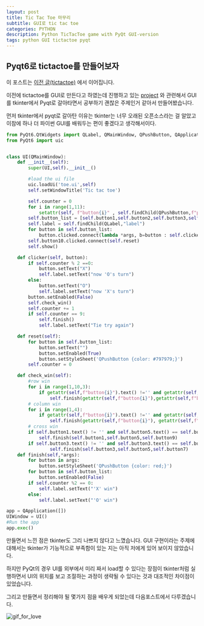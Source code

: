 ```yaml
---
layout: post
title: Tic Tac Toe 마무리
subtitle: GUI로 tic tac toe
categories: PYTHON
description: Python TicTacToe game with PyQt GUI-version
tags: python GUI tictactoe pyqt
---
```


## Pyqt6로 tictactoe를 만들어보자
이 포스트는 [이전 글(tictactoe)](https://code-y-learner.github.io/python/2022/10/08/Python-tictactoe.html) 에서 이어집니다.

이전에 tictactoe를 GUI로 만든다고 하였는데 진행하고 있는 [project](https://code-y-learner.github.io/python/2022/10/13/making-todolist-website.html) 와 관련해서 GUI를 tkinter에서 Pyqt로 갈아타면서 공부하기 괜찮은 주제인거 같아서 만들어봤습니다.

먼저 tkinter에서 pyqt로 갈아탄 이유는 tkinter는 너무 오래된 오픈소스라는 걸 알았고 이참에 하나 더 파이썬 GUI를 배워두는 편이 좋겠다고 생각해서이다.

```python
from PyQt6.QtWidgets import QLabel, QMainWindow, QPushButton, QApplication
from PyQt6 import uic


class UI(QMainWindow):
    def __init__(self):
        super(UI,self).__init__()

        #load the ui file
        uic.loadUi('toe.ui',self)
        self.setWindowTitle('Tic tac toe')

        self.counter = 0
        for i in range(1,11):
            setattr(self, f"button{i}" , self.findChild(QPushButton,f"pushButton_{i}"))
        self.button_list = [self.button1,self.button2,self.button3,self.button4,self.button5,self.button6,self.button7,self.button8,self.button9]
        self.label = self.findChild(QLabel,"label")
        for button in self.button_list:
            button.clicked.connect(lambda *args, b=button : self.clicker(b))
        self.button10.clicked.connect(self.reset)
        self.show()

    def clicker(self, button):
        if self.counter % 2 ==0:
            button.setText("X")
            self.label.setText("now 'O's turn")
        else:
            button.setText("O")
            self.label.setText("now 'X's turn")
        button.setEnabled(False)
        self.check_win()
        self.counter += 1
        if self.counter == 9:
            self.finish()
            self.label.setText("Tie try again")

    def reset(self):
        for button in self.button_list:
            button.setText("")
            button.setEnabled(True)
            button.setStyleSheet('QPushButton {color: #797979;}')
        self.counter = 0

    def check_win(self):
        #row win
        for i in range(1,10,3):
            if getattr(self,f"button{i}").text() !='' and getattr(self,f"button{i}").text() == getattr(self,f"button{i+1}").text() == getattr(self,f"button{i+2}").text():
                self.finish(getattr(self,f"button{i}"),getattr(self,f"button{i+1}"),getattr(self,f"button{i+2}"))
        # column win
        for i in range(1,4):
            if getattr(self,f"button{i}").text() !='' and getattr(self,f"button{i}").text() == getattr(self,f"button{i+3}").text() == getattr(self,f"button{i+6}").text():
                self.finish(getattr(self,f"button{i}"), getattr(self,f"button{i+3}"), getattr(self,f"button{i+6}"))
        # cross win
        if self.button1.text() != '' and self.button5.text() == self.button1.text() == self.button9.text():
            self.finish(self.button1,self.button5,self.button9)
        if self.button3.text() != '' and self.button3.text() == self.button5.text() == self.button7.text():
                self.finish(self.button3,self.button5,self.button7)
    def finish(self,*args):
        for button in args:
            button.setStyleSheet('QPushButton {color: red;}')
        for button in self.button_list:
            button.setEnabled(False)
        if self.counter %2 == 0:
            self.label.setText("'X' win")
        else:
            self.label.setText("'O' win")

app = QApplication([])
UIWindow = UI()
#Run the app
app.exec()
```
만들면서 느낀 점은 tkinter도 그리 나쁘지 않다고 느꼈습니다. GUI 구현이라는 주제에 대해서는 tkinter가 기능적으로 부족함이 있는 지는 아직 저에게 있어 보이지 않았습니다.

하지만 PyQt의 경우 UI를 외부에서 미리 짜서 load할 수 있다는 장점이 tkinter처럼 실행하면서 UI의 위치를 보고 조절하는 과정이 생략될 수 있다는 것과 대조적인 차이점이 있었습니다.

그리고 만들면서 정리해야 될 몇가지 점을 배우게 되었는데 다음포스트에서 다루겠습니다.



![gif_for_love](https://media.giphy.com/media/S9oNGC1E42VT2JRysv/giphy.gif)

